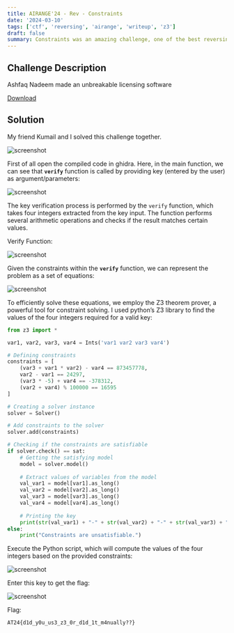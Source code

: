 ```yaml
---
title: AIRANGE'24 - Rev - Constraints
date: '2024-03-10'
tags: ['ctf', 'reversing', 'airange', 'writeup', 'z3']
draft: false
summary: Constraints was an amazing challenge, one of the best reversing challenges that I've played so far.
---
```


## Challenge Description

Ashfaq Nadeem made an unbreakable licensing software


[Download](https://airange.online/files/11bdbd4c109d4e02adbea36c9e7a359f/constraints?token=eyJ1c2VyX2lkIjo3MSwidGVhbV9pZCI6bnVsbCwiZmlsZV9pZCI6Mjd9.Ze0HUg.IDkDcwuMhzvFeZZickSsr-_9Jds)

## Solution

My friend Kumail and I solved this challenge together.

![screenshot](/static/writeups/airange24/rev/bloods.png)

First of all open the compiled code in ghidra. Here, in the main function, we can see that **`verify`** function is called by providing key (entered by the user) as argument/parameters:

![screenshot](/static/writeups/airange24/rev/Untitled.png)

The key verification process is performed by the `verify` function, which takes four integers extracted from the key input. The function performs several arithmetic operations and checks if the result matches certain values.

Verify Function:

![screenshot](/static/writeups/airange24/rev/Untitled1.png)

Given the constraints within the **`verify`** function, we can represent the problem as a set of equations:

![screenshot](/static/writeups/airange24/rev/Untitled2.png)

To efficiently solve these equations, we employ the Z3 theorem prover, a powerful tool for constraint solving. I used python’s Z3 library to find the values of the four integers required for a valid key:

```python
from z3 import *

var1, var2, var3, var4 = Ints('var1 var2 var3 var4')

# Defining constraints
constraints = [
    (var3 + var1 * var2) - var4 == 873457778,
    var2 - var1 == 24297,
    (var3 * -5) + var4 == -378312,
    (var2 + var4) % 100000 == 16595
]

# Creating a solver instance
solver = Solver()

# Add constraints to the solver
solver.add(constraints)

# Checking if the constraints are satisfiable
if solver.check() == sat:
    # Getting the satisfying model
    model = solver.model()
    
    # Extract values of variables from the model
    val_var1 = model[var1].as_long()
    val_var2 = model[var2].as_long()
    val_var3 = model[var3].as_long()
    val_var4 = model[var4].as_long()
    
    # Printing the key
    print(str(val_var1) + "-" + str(val_var2) + "-" + str(val_var3) + "-" + str(val_var4))
else:
    print("Constraints are unsatisfiable.")
```

Execute the Python script, which will compute the values of the four integers based on the provided constraints:

![screenshot](/static/writeups/airange24/rev/Untitled3.png)

Enter this key to get the flag:

![screenshot](/static/writeups/airange24/rev/Untitled4.png)

Flag:

```
AT24{d1d_y0u_us3_z3_0r_d1d_1t_m4nually??}
```